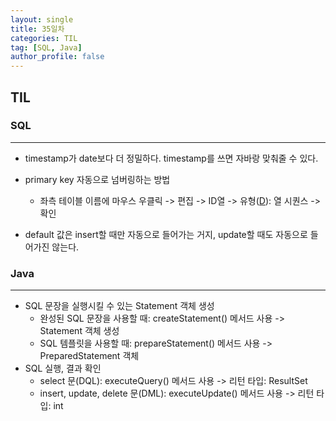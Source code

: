 ```yaml
---
layout: single
title: 35일차
categories: TIL
tag: [SQL, Java]
author_profile: false
---
```


## TIL

### SQL

------



- timestamp가 date보다 더 정밀하다. timestamp를 쓰면 자바랑 맞춰줄 수 있다.

- primary key 자동으로 넘버링하는 방법
  - 좌측 테이블 이름에 마우스 우클릭 -> 편집 -> ID열 -> 유형(<u>D</u>): 열 시퀀스 -> 확인
- default 값은 insert할 때만 자동으로 들어가는 거지, update할 때도 자동으로 들어가진 않는다.

### Java

------

* SQL 문장을 실행시킬 수 있는 Statement 객체 생성
  * 완성된 SQL 문장을 사용할 때: createStatement() 메서드 사용 -> Statement 객체 생성
  * SQL 템플릿을 사용할 때: prepareStatement() 메서드 사용 -> PreparedStatement 객체
* SQL 실행, 결과 확인
  * select 문(DQL): executeQuery() 메서드 사용 -> 리턴 타입: ResultSet
  * insert, update, delete 문(DML): executeUpdate() 메서드 사용 -> 리턴 타입: int